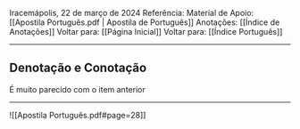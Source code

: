 Iracemápolis, 22 de março de 2024
Referência:
Material de Apoio: [[Apostila Português.pdf | Apostila de Português]]
Anotações: [[Índice de Anotações]]
Voltar para: [[Página Inicial]]
Voltar para: [[Índice Português]]
___________________
## Denotação e Conotação
É muito parecido com o item anterior

___________________

![[Apostila Português.pdf#page=28]]
